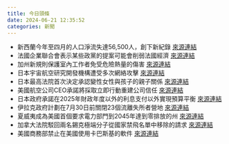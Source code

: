 ```yaml
---
title: 今日頭條
date: 2024-06-21 12:35:52
categories: 新聞            
---
```

- 新西蘭今年至四月的人口淨流失達56,500人，創下新紀錄 [來源連結](https://www.theguardian.com/world/article/2024/jun/21/it-felt-like-bad-news-after-bad-news-why-record-numbers-are-leaving-new-zealand)
- 法國企業聯合會表示某些政黨的提案可能會削弱法國經濟 [來源連結](https://www.theguardian.com/business/article/2024/jun/21/whoever-wins-the-french-elections-they-must-beware-of-the-markets)
- 加州新規則保護室內工作者免受危險熱量的傷害 [來源連結](https://www.npr.org/2024/06/21/nx-s1-5014137/new-rules-will-protect-california-workers-from-dangerous-heat-indoors)
- 日本宇宙航空研究開發機構遭受多次網絡攻擊 [來源連結](https://www.japantimes.co.jp/news/2024/06/21/japan/jaxa-cyberattacks/)
- 日本最高法院首次決定承認變性女性與孩子的親子關係 [來源連結](https://www.japantimes.co.jp/news/2024/06/21/japan/society/post-transition-woman-parent/)
- 美國航空公司CEO承諾將採取立即行動重建公司信任 [來源連結](https://www.npr.org/2024/06/21/nx-s1-5013733/american-airlines-ceo-response-black-men-flight-lawsuit)
- 日本政府承諾在2025年財政年度以外的利息支付以外實現預算平衡 [來源連結](https://www.japantimes.co.jp/business/2024/06/21/economy/honebuto-fiscal-reconstruction/)
- 伊拉克政府計劃在7月30日前關閉23個流離失所者營地 [來源連結](https://www.theguardian.com/global-development/article/2024/jun/21/iraq-idp-camps-closure-isis-islamic-state-yazidi-sinjar-survivors-fear-return-home)
- 夏威夷成為美國首個要求電力部門到2045年達到零排放的州 [來源連結](https://www.theguardian.com/us-news/article/2024/jun/20/hawaii-youth-climate-activists-win)
- 加拿大法院駁回兩名錫克極端分子從國家禁飛名單中移除的請求 [來源連結](https://www.thehindu.com/news/international/sikh-extremists-on-canadas-no-fly-list-lose-appeal-court-sees-reasonable-grounds-for-terror-concern/article68315839.ece)
- 美國商務部禁止在美國使用卡巴斯基的軟件 [來源連結](https://www.theguardian.com/us-news/article/2024/jun/21/us-kaspersky-antivirus-software-ban-russia-ties)



